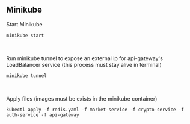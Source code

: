 ## Minikube

Start Minikube
```
minikube start
```

<br>

Run minikube tunnel to expose an external ip for api-gateway's LoadBalancer service (this process must stay alive in terminal)
```
minikube tunnel
```

<br>

Apply files (images must be exists in the minikube container)
```
kubectl apply -f redis.yaml -f market-service -f crypto-service -f auth-service -f api-gateway
```
